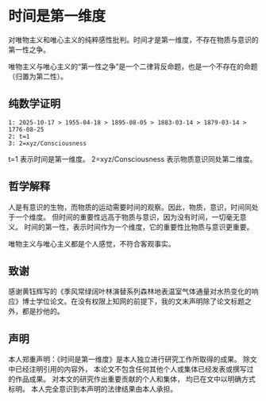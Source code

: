 # 时间是第一维度

对唯物主义和唯心主义的纯粹感性批判。时间才是第一维度，不存在物质与意识的第一性之争。

唯物主义与唯心主义的“第一性之争”是一个二律背反命题，也是一个不存在的命题（归置为第二性）。

## 纯数学证明

```zeusro
1: 2025-10-17 > 1955-04-18 > 1895-08-05 > 1883-03-14 > 1879-03-14 > 1776-08-25
2: t=1
3: 2=xyz/Consciousness
```

t=1 表示时间是第一维度。
2=xyz/Consciousness 表示物质意识同处第二维度。

## 哲学解释

人是有意识的生物，而物质的运动需要时间的观察。因此，物质，意识，时间同处于一个维度。
但时间的重要性远高于物质与意识，因为没有时间，一切毫无意义。
时间的第一性，表示时间作为一个维度，它的重要性比物质与意识更重要。

唯物主义与唯心主义都是个人感觉，不符合客观事实。

## 致谢

感谢黄钰辉写的《季风常绿阔叶林演替系列森林地表温室气体通量对水热变化的响应》博士学位论文。在没有权限上知网的前提下，我的文末声明除了论文标题之外，都是抄他的。

## 声明

本人郑重声明：《时间是第一维度》是本人独立进行研究工作所取得的成果。 除文中已经注明引用的内容外， 本论文不包含任何其他个人或集体已经发表或撰写过的作品成果。 对本文的研究作出重要贡献的个人和集体， 均已在文中以明确方式标明。 本人完全意识到本声明的法律结果由本人承担。